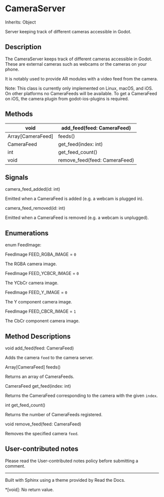 # CameraServer

Inherits: Object

Server keeping track of different cameras accessible in Godot.

## Description

The CameraServer keeps track of different cameras accessible in Godot. These
are external cameras such as webcams or the cameras on your phone.

It is notably used to provide AR modules with a video feed from the camera.

Note: This class is currently only implemented on Linux, macOS, and iOS. On
other platforms no CameraFeeds will be available. To get a CameraFeed on iOS,
the camera plugin from godot-ios-plugins is required.

## Methods

void | add_feed(feed: CameraFeed)  
---|---  
Array[CameraFeed] | feeds()  
CameraFeed | get_feed(index: int)  
int | get_feed_count()  
void | remove_feed(feed: CameraFeed)  
  
## Signals

camera_feed_added(id: int)

Emitted when a CameraFeed is added (e.g. a webcam is plugged in).

camera_feed_removed(id: int)

Emitted when a CameraFeed is removed (e.g. a webcam is unplugged).

## Enumerations

enum FeedImage:

FeedImage FEED_RGBA_IMAGE = `0`

The RGBA camera image.

FeedImage FEED_YCBCR_IMAGE = `0`

The YCbCr camera image.

FeedImage FEED_Y_IMAGE = `0`

The Y component camera image.

FeedImage FEED_CBCR_IMAGE = `1`

The CbCr component camera image.

## Method Descriptions

void add_feed(feed: CameraFeed)

Adds the camera `feed` to the camera server.

Array[CameraFeed] feeds()

Returns an array of CameraFeeds.

CameraFeed get_feed(index: int)

Returns the CameraFeed corresponding to the camera with the given `index`.

int get_feed_count()

Returns the number of CameraFeeds registered.

void remove_feed(feed: CameraFeed)

Removes the specified camera `feed`.

## User-contributed notes

Please read the User-contributed notes policy before submitting a comment.

* * *

Built with Sphinx using a theme provided by Read the Docs.

  *[void]: No return value.

